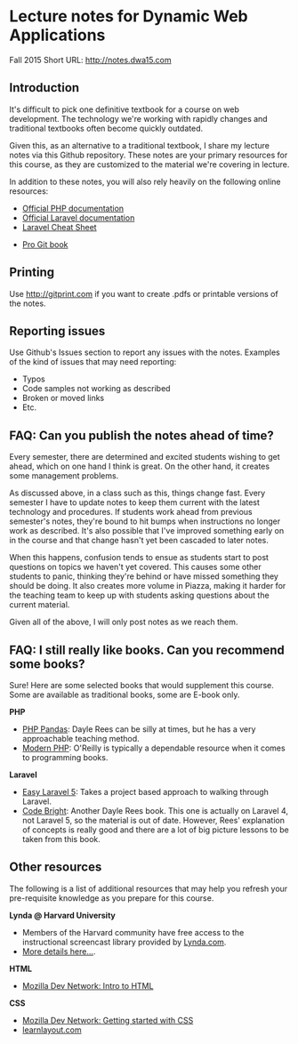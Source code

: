 # Lecture notes for Dynamic Web Applications
Fall 2015
Short URL: <http://notes.dwa15.com>

## Introduction
It's difficult to pick one definitive textbook for a course on web development. The technology we're working with rapidly changes and traditional textbooks often become quickly outdated.

Given this, as an alternative to a traditional textbook, I share my lecture notes via this Github repository. These notes are your primary resources for this course, as they are customized to the material we're covering in lecture.

In addition to these notes, you will also rely heavily on the following online resources:

+ [Official PHP documentation](http://php.net/manual/en/)
+ [Official Laravel documentation](https://laravel.com/docs/5.2)
+ [Laravel Cheat Sheet](http://www.linxiang.info/l5-cs/)
* [Pro Git book](http://git-scm.com/book)


## Printing
Use http://gitprint.com if you want to create .pdfs or printable versions of the notes.


## Reporting issues
Use Github's Issues section to report any issues with the notes. Examples of the kind of issues that may need reporting:
+ Typos
+ Code samples not working as described
+ Broken or moved links
+ Etc.


## FAQ: Can you publish the notes ahead of time?
Every semester, there are determined and excited students wishing to get ahead, which on one hand I think is great. On the other hand, it creates some management problems.

As discussed above, in a class such as this, things change fast. Every semester I have to update notes to keep them current with the latest technology and procedures. If students work ahead from previous semester's notes, they're bound to hit bumps when instructions no longer work as described. It's also possible that I've improved something early on in the course and that change hasn't yet been cascaded to later notes.

When this happens, confusion tends to ensue as students start to post questions on topics we haven't yet covered. This causes some other students to panic, thinking they're behind or have missed something they should be doing. It also creates more volume in Piazza, making it harder for the teaching team to keep up with students asking questions about the current material.

Given all of the above, I will only post notes as we reach them.


## FAQ: I still really like books. Can you recommend some books?
Sure! Here are some selected books that would supplement this course. Some are available as traditional books, some are E-book only.

__PHP__

+ [PHP Pandas](http://daylerees.com/php-pandas): Dayle Rees can be silly at times, but he has a very approachable teaching method.
+ [Modern PHP](http://shop.oreilly.com/product/0636920033868.do): O'Reilly is typically a dependable resource when it comes to programming books.

__Laravel__

+ [Easy Laravel 5](http://www.easylaravelbook.com/): Takes a project based approach to walking through Laravel.
+ [Code Bright](http://daylerees.com/codebright/): Another Dayle Rees book. This one is actually on Laravel 4, not Laravel 5, so the material is out of date. However, Rees' explanation of concepts is really good and there are a lot of big picture lessons to be taken from this book.


## Other resources
The following is a list of additional resources that may help you refresh your pre-requisite knowledge as you prepare for this course.

__Lynda @ Harvard University__

+ Members of the Harvard community have free access to the instructional screencast library provided by [Lynda.com](http://lynda.com).
+ [More details here...](http://lynda.harvard.edu/).

__HTML__

* [Mozilla Dev Network: Intro to HTML](http://developer.mozilla.org/en-US/docs/Web/Guide/HTML/Introduction)

__CSS__

* [Mozilla Dev Network: Getting started with CSS](https://developer.mozilla.org/en-US/docs/Web/Guide/CSS/Getting_started?redirectlocale=en-US&redirectslug=CSS%2FGetting_Started)
* [learnlayout.com](http://learnlayout.com/)
